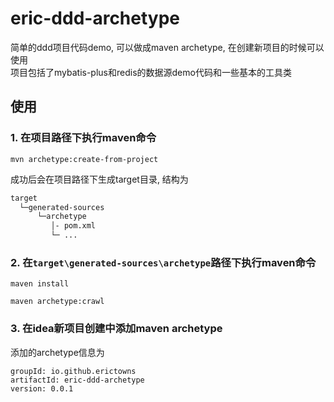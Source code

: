 eric-ddd-archetype
==================

简单的ddd项目代码demo, 可以做成maven archetype, 在创建新项目的时候可以使用  
项目包括了mybatis-plus和redis的数据源demo代码和一些基本的工具类

使用
---------------

### 1. 在项目路径下执行maven命令
``` maven
mvn archetype:create-from-project
```
成功后会在项目路径下生成target目录, 结构为
```txt
target  
  └─generated-sources  
      └─archetype  
         │- pom.xml  
         └─ ...
```

### 2. 在```target\generated-sources\archetype```路径下执行maven命令  
```maven
maven install

maven archetype:crawl
```

### 3. 在idea新项目创建中添加maven archetype
添加的archetype信息为
```text
groupId: io.github.erictowns
artifactId: eric-ddd-archetype
version: 0.0.1
```
